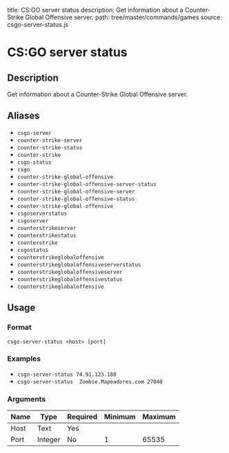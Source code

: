 title: CS:GO server status
description: Get information about a Counter-Strike Global Offensive server.
path: tree/master/commands/games
source: csgo-server-status.js

# CS:GO server status

## Description

Get information about a Counter-Strike Global Offensive server.

## Aliases

* `csgo-server`
* `counter-strike-server`
* `counter-strike-status`
* `counter-strike`
* `csgo-status`
* `csgo`
* `counter-strike-global-offensive`
* `counter-strike-global-offensive-server-status`
* `counter-strike-global-offensive-server`
* `counter-strike-global-offensive-status`
* `counter-strike-global-offensive`
* `csgoserverstatus`
* `csgoserver`
* `counterstrikeserver`
* `counterstrikestatus`
* `counterstrike`
* `csgostatus`
* `counterstrikeglobaloffensive`
* `counterstrikeglobaloffensiveserverstatus`
* `counterstrikeglobaloffensiveserver`
* `counterstrikeglobaloffensivestatus`
* `counterstrikeglobaloffensive`

## Usage

### Format

`csgo-server-status <host> [port]`

### Examples

* `csgo-server-status 74.91.123.188`
* `csgo-server-status  Zombie.Mapeadores.com 27040`

### Arguments

| Name | Type    | Required | Minimum | Maximum |
|------|---------|----------|---------|---------|
| Host | Text  | Yes      |         |         |
| Port | Integer | No       | 1       | 65535   |
